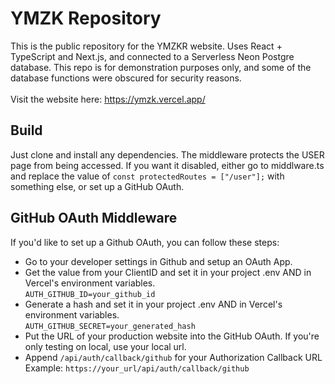 # YMZK Repository
This is the public repository for the YMZKR website. Uses React + TypeScript and Next.js, and connected to a Serverless Neon Postgre database. 
This repo is for demonstration purposes only, and some of the database functions were obscured for security reasons. </br></br>
Visit the website here: https://ymzk.vercel.app/

## Build
Just clone and install any dependencies. The middleware protects the USER page from being accessed. If you want it disabled, either go to middlware.ts and 
replace the value of ``const protectedRoutes = ["/user"];`` with something else, or set up a GitHub OAuth.

## GitHub OAuth Middleware
If you'd like to set up a Github OAuth, you can follow these steps:
- Go to your developer settings in Github and setup an OAuth App.
- Get the value from your ClientID and set it in your project .env AND in Vercel's environment variables. </br>
``AUTH_GITHUB_ID=your_github_id``
- Generate a hash and set it in your project .env AND in Vercel's environment variables. </br>
``AUTH_GITHUB_SECRET=your_generated_hash``
- Put the URL of your production website into the GitHub OAuth. If you're only testing on local, use your local url. </br>
- Append ``/api/auth/callback/github`` for your Authorization Callback URL </br>
Example: ``https://your_url/api/auth/callback/github``



